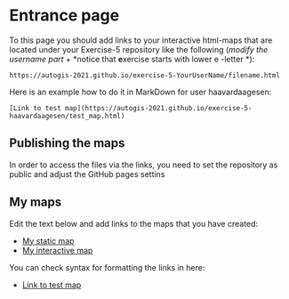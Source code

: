 # Entrance page

To this page you should add links to your interactive html-maps that are located under your Exercise-5 repository like the following (*modify the username part* + *notice that **e**xercise starts with lower e -letter *):

 `https://autogis-2021.github.io/exercise-5-YourUserName/filename.html`

Here is an example how to do it in MarkDown for user haavardaagesen:

```
[Link to test map](https://autogis-2021.github.io/exercise-5-haavardaagesen/test_map.html)
```
## Publishing the maps 

In order to access the files via the links, you need to set the repository as public and adjust the GitHub pages settins
## My maps

Edit the text below and add links to the maps that you have created:

 - [My static map]()
 - [My interactive map](https://github.com/jon-terschan/cologne-at-night.git/tree/main/docs/clubs_cologne.html)
 
 You can check syntax for formatting the links in here: 
 - [Link to test map](https://autogis-2021.github.io/exercise-5-haavardaagesen/test_map.html)
